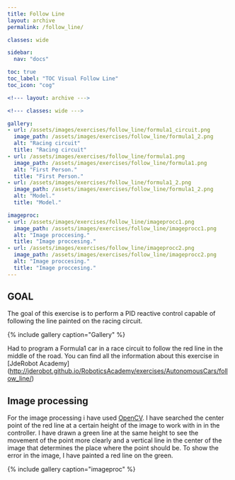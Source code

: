 ```yaml
---
title: Follow Line
layout: archive
permalink: /follow_line/

classes: wide

sidebar:
  nav: "docs"

toc: true
toc_label: "TOC Visual Follow Line"
toc_icon: "cog"

<!--- layout: archive --->

<!--- classes: wide --->

gallery:
- url: /assets/images/exercises/follow_line/formula1_circuit.png
  image_path: /assets/images/exercises/follow_line/formula1_2.png
  alt: "Racing circuit"
  title: "Racing circuit"
- url: /assets/images/exercises/follow_line/formula1.png
  image_path: /assets/images/exercises/follow_line/formula1.png
  alt: "First Person."
  title: "First Person."
- url: /assets/images/exercises/follow_line/formula1_2.png
  image_path: /assets/images/exercises/follow_line/formula1_2.png
  alt: "Model."
  title: "Model."

imageproc:
- url: /assets/images/exercises/follow_line/imageprocc1.png
  image_path: /assets/images/exercises/follow_line/imageprocc1.png
  alt: "Image proccesing."
  title: "Image proccesing."
- url: /assets/images/exercises/follow_line/imageprocc2.png
  image_path: /assets/images/exercises/follow_line/imageprocc2.png
  alt: "Image proccesing."
  title: "Image proccesing."
---
```

## GOAL

The goal of this exercise is to perform a PID reactive control capable of following the line painted on the racing circuit.

{% include gallery caption="Gallery" %}

Had to program a Formula1 car in a race circuit to follow the red line in the middle of the road.
You can find all the information about this exercise in [JdeRobot Academy] (http://jderobot.github.io/RoboticsAcademy/exercises/AutonomousCars/follow_line/)

## Image processing

For the image processing i have used [OpenCV](https://opencv.org/).
I have searched the center point of the red line at a certain height of the image to work with in in the controller. I have drawn a green line at the same height to see the movement of the point more clearly and a vertical line in the center of the image that determines the place where the point should be. To show the error in the image, I have painted a red line on the green.

{% include gallery caption="imageproc" %}
